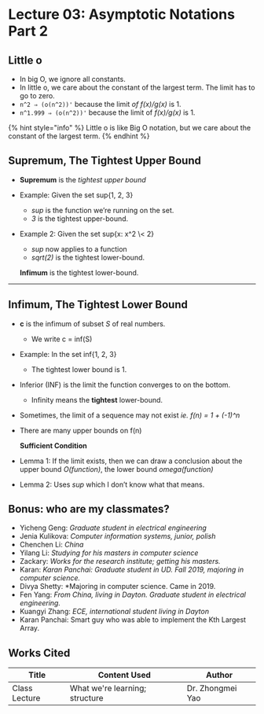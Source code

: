 # Lecture 03: Asymptotic Notations Part 2

## Little o

* In big O, we ignore all constants.
* In little o, we care about the constant of the largest term. The limit has to go to zero.
* `n^2 ⇒ (o(n^2))'` because the limit _of f(x)/g(x)_ is 1.
* `n^1.999 ⇒ (o(n^2))'` because the limit of _f(x)/g(x)_ is 1.

{% hint style="info" %}
Little o is like Big O notation, but we care about the constant of the largest term.
{% endhint %}

## Supremum, The Tightest Upper Bound

* **Supremum** is the _tightest upper bound_
* Example: Given the set sup{1, 2, 3}
  * _sup_ is the function we’re running on the set.
  * _3_ is the tightest upper-bound.
*   Example 2: Given the set sup{x: x^2 \\< 2}

    * _sup_ now applies to a function
    * _sqrt(2)_ is the tightest lower-bound.

    **Infimum** is the tightest lower-bound.

****

## **Infimum, The Tightest Lower Bound**

* **c** is the infimum of subset _S_ of real numbers.
  * We write c = inf(S)
* Example: In the set inf{1, 2, 3}
  * The tightest lower bound is 1.
* Inferior (INF) is the limit the function converges to on the bottom.
  * Infinity means the **tightest** lower-bound.
* Sometimes, the limit of a sequence may not exist _ie. f(n) = 1 + (-1)^n_
*   There are many upper bounds on f(n)

    **Sufficient Condition**
* Lemma 1: If the limit exists, then we can draw a conclusion about the upper bound _O(function)_, the lower bound _omega(function)_
* Lemma 2: Uses _sup_ which I don’t know what that means. 



## Bonus: who are my classmates?

* Yicheng Geng: _Graduate student in electrical engineering_
* Jenia Kulikova: _Computer information systems, junior, polish_
* Chenchen Li: _China_
* Yilang Li: _Studying for his masters in computer science_
* Zackary: _Works for the research institute; getting his masters._
* Karan: _Karan Panchai: Graduate student in UD. Fall 2019, majoring in computer science._
* Divya Shetty: \*Majoring in computer science. Came in 2019.
* Fen Yang: _From China, living in Dayton. Graduate student in electrical engineering._
* Kuangyi Zhang: _ECE, international student living in Dayton_
* Karan Panchai: Smart guy who was able to implement the Kth Largest Array.

## Works Cited

| Title         | Content Used                   | Author           |
| ------------- | ------------------------------ | ---------------- |
| Class Lecture | What we're learning; structure | Dr. Zhongmei Yao |

